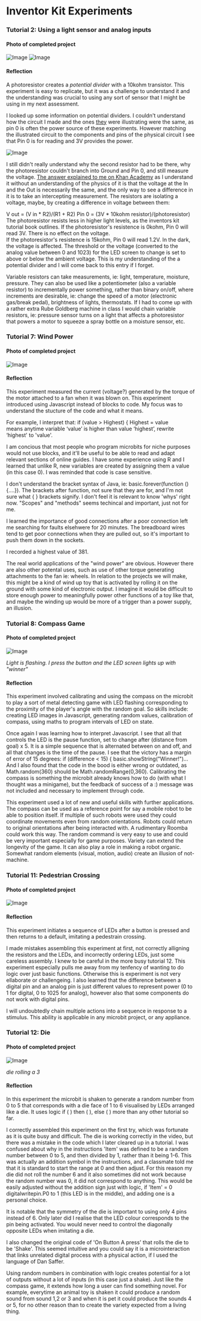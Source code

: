 # Inventor Kit Experiments

### Tutorial 2: Using a light sensor and analog inputs ###

#### Photo of completed project ###
![Image](lightsensoroff.jpg)
![Image](lightesensoron.jpg)

#### Reflection ####

A photoresistor creates a *potential divider* with a 10kohm transistor. This experiment is easy to replicate, but it was a challenge to understand it and the understanding was crucial to using any sort of sensor that I might be using in my next assessment. 

I looked up some information on potential dividers. I couldn't understand how the circuit I made and the ones [they](https://www.kitronik.co.uk/blog/potential-divider-voltage-divider/) were illustrating were the same, as pin 0 is often the power source of these experiments. However matching the illustrated circuit to the components and pins of the physical circuit I see that Pin 0 is for reading and 3V provides the power. 

![Image](tutorial2.png)
 
I still didn't really understand why the second resistor had to be there, why the photoresistor couldn't branch into Ground and Pin 0, and still measure the voltage. [The answer explained to me on Khan Academy](https://www.khanacademy.org/science/electrical-engineering/ee-circuit-analysis-topic/ee-resistor-circuits/v/ee-voltage-divider) as I understand it without an understanding of the physics of it is that the voltage at the In and the Out is necessarily the same, and the only way to see a difference in it is to take an intercepting measurement. The resistors are isolating a voltage, maybe, by creating a difference in voltage between them:

V out = (V in * R2)/(R1 + R2) 
Pin 0 = (3V * 10kohm resistor)/(photoresistor)
The photoresistor resists less in higher light levels, as the inventors kit tutorial book outlines. 
If the photoresistor's resistence is 0kohm, Pin 0 will read 3V. There is no effect on the voltage.   
If the photoresistor's resistence is 15kohm, Pin 0 will read 1.2V. In the dark, the voltage is affected. 
The threshold or the voltage (converted to the analog value between 0 and 1023) for the LED screen to change is set to above or below the ambient voltage. This is my understanding of the a potential divider and I will come back to this entry if I forget. 

Variable resistors can take measurements, ie: light, temperature, moisture, pressure. They can also be used like a potentiometer (also a variable resistor) to incrementally power something, rather than binary on/off, where increments are desirable, ie: change the speed of a motor (electronic gas/break pedal), brightness of lights, thermostats. If I had to come up with a rather extra Rube Goldberg machine in class I would chain variable resistors, ie: pressure sensor turns on a light that affects a photoresistor that powers a motor to squeeze a spray bottle on a moisture sensor, etc. 

### Tutorial 7: Wind Power ###

#### Photo of completed project ####
![Image](fan.jpg)

#### Reflection ####

This experiment measured the current (voltage?) generated by the torque of the motor attached to a fan when it was blown on. This experiment introduced using Javascript instead of blocks to code. My focus was to understand the stucture of the code and what it means. 

For example, I interpret that:
if (value > Highest) {
        Highest = value  
means anytime variable ‘value’ is higher than value ‘highest’, rewrite ‘highest' to 'value'.

I am concious that most people who program microbits for niche purposes would not use blocks, and it'll be useful to be able to read and adapt relevant sections of online guides. I have some experience using R and I learned that unlike R, new variables are created by assigning them a value (in this case 0). I was reminded that code is case sensitive.

I don't understand the bracket syntax of Java, ie: basic.forever(function () {....}). The brackets after function, not sure that they are for, and I'm not sure what {    } brackets signify. I don't feel it is relevant to know 'whys' right now. "Scopes" and "methods" seems techincal and important, just not for me.

I learned the importance of good connections after a poor connection left me searching for faults elsehwere for 20 minutes. The breadboard wires tend to get poor connections when they are pulled out, so it's important to push them down in the sockets.

I recorded a highest value of 381. 

The real world applications of the "wind power" are obvious. However there are also other potental uses, such as use of other torque generating attachments to the fan ie: wheels. In relation to the projects we will make, this might be a kind of wind up toy that is activated by rolling it on the ground with some kind of electronic output. I imagine it would be difficult to store enough power to meaningfully power other functions of a toy like that, and maybe the winding up would be more of a trigger than a power supply, an illusion. 

### Tutorial 8: Compass Game ###

#### Photo of completed project ####
![Image](compass.PNG)

*Light is flashing. I press the button and the LED screen lights up with "winner"*

#### Reflection ####

This experiment involved calibrating and using the compass on the microbit to play a sort of metal detecting game with LED flashing corresponding to the proximity of the player's angle with the random goal. So skills include: creating LED images in Javascript, generating random values, calibration of compass, using maths to program intervals of LED on state. 

Once again I was learning how to interpret Javascript. I see that all that controls the LED is the pause function, set to change after (distance from goal) x  5. It is a simple sequence that is alternated between on and off, and all that changes is the time of the pause. I see that the victory has a margin of error of 15 degrees:
if (difference < 15) {
        basic.showString("Winner!")...
And I also found that the code in the bood is either wrong or outdated, as Math.random(360) should be Math.randomRange(0,360). 
Calibrating the compass is something the microbit already knows how to do (with what I thought was a minigame), but the feedback of success of a :) message was not included and necessary to implement through code. 

This experiment used a lot of new and useful skills with further applications. The compass can be used as a reference point for say a mobile robot to be able to position itself. If multiple of such robots were used they could coordinate movements even from random orientations. Robots could return to original orientations after being interacted with. A rudimentary Roomba could work this way. 
The random command is very easy to use and could be very important especially for game purposes. Variety can extend the longevity of the game. It can also play a role in making a robot organic. Somewhat random elements (visual, motion, audio) create an illusion of not-machine. 


### Tutorial 11: Pedestrian Crossing ###

#### Photo of completed project ####
![Image](trafficlight.PNG)


#### Reflection ####

This experiment initiates a sequence of LEDs after a button is pressed and then returns to a default, imitating a pedestrain crossing. 

I made mistakes assembling this experiment at first, not correctly alligning the resistors and the LEDs, and incorrectly ordering LEDs, just some careless assembly. I knew to be careful in the more busy tutorial 12. This experiment especially pulls me away from my tenfency of wanting to do logic over just basic functions. Otherwise this is experiment is not very ellaborate or challengeing. I also learned that the difference between a digital pin and an analog pin is just different values to represent power (0 to 1 for digital, 0 to 1025 for analog), however also that some components do not work with digital pins. 

I will undoubtedly chain multiple actions into a sequence in response to a stimulus. This ability is applicable in any microbit project, or any appliance. 

### Tutorial 12: Die ###

#### Photo of completed project ####
![Image](die.PNG)

*die rolling a 3*

#### Reflection ####

In this experiment the microbit is shaken to generate a random number from 0 to 5 that corresponds with a die face of 1 to 6 visualised by LEDs arranged like a die. It uses logic if ( ) then ( ), else ( ) more than any other tutorial so far. 

I correctly assembled this experiment on the first try, which was fortunate as it is quite busy and difficult. The die is working correctly in the video, but there was a mistake in the code which I later cleared up in a tutorial. I was confused about why in the instructions 'Item' was defined to be a random number between 0 to 5, and then divided by 1, rather than it being 1-6. This was actually an addition symbol in the instructions, and a classmate told me that it is standard to start the range at 0 and then adjust. For this reason my die did not roll the number 6 and it also sometimes did not work because the random number was 0, it did not correspond to anything. This would be easily adjusted without the addition sign just with logic, if 'Item' = 0 digitalwritepin.P0 to 1 (this LED is in the middle), and adding one is a personal choice. 

It is notable that the symmetry of the die is important to using only 4 pins instead of 6. Only later did I realise that the LED colour corresponds to the pin being activated. You would never need to control the diagonally opposite LEDs when imitating a die. 

I also changed the original code of 'On Button A press' that rolls the die to be 'Shake'. This seemed intuitive and you could say it is a microinteraction that links unrelated digital process with a physical action, if I used the language of Dan Saffer.

Using random numbers in combination with logic creates potential for a lot of outputs without a lot of inputs (in this case just a shake). Just like the compass game, it extends how long a user can find something novel. For example, everytime an animal toy is shaken it could produce a random sound from sound 1,2 or 3 and when it is pet it could produce the sounds 4 or 5, for no other reason than to create the variety expected from a living thing. 
